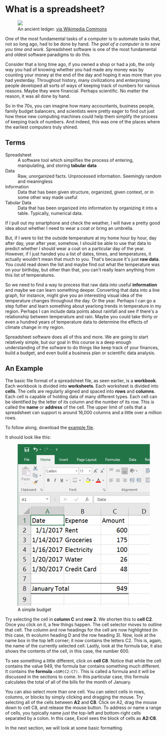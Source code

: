 # What is a spreadsheet?

<figure>
<img src="https://upload.wikimedia.org/wikipedia/commons/4/49/Hauptbuch_Hochstetter_vor_1828.jpg" width="700px"/>
    <figcaption>An ancient ledger. <a href="https://commons.wikimedia.org/wiki/File%3AHauptbuch_Hochstetter_vor_1828.jpg">via Wikimedia Commons</a></figcaption>
</figure>

One of the most fundamental tasks of a computer is to automate tasks that, not so long ago, had to be done by hand. _The goal of a computer is to save you time and work_. Spreadsheet software is one of the most fundamental and oldest software paradigms to do this.

Consider that a long time ago, if you owned a shop or had a job, the only way you had of knowing whether you had made any money was by counting your money at the end of the day and hoping it was more than you had yesterday. Throughout history, many civilizations and enterprising people developed all sorts of ways of keeping track of numbers for various reasons. Maybe they were financial. Perhaps scientific. No matter the reason, it was all done by hand.

So in the 70s, you can imagine how many accountants, business people, family budget balancers, and scientists were pretty eager to find out just how these new computing machines could help them simplify the process of keeping track of numbers. And indeed, this was one of the places where the earliest computers truly shined.

## Terms

<dl>
    <dt>Spreadsheet</dt>
    <dd>A software tool which simplifies the process of entering, manipulating, and storing <strong>tabular data</strong></dd>
    <dt>Data</dt>
    <dd>Raw, unorganized facts. Unprocessed information. Seemingly random and meaningless</dd>
    <dt>Information</dt>
    <dd>Data that has been given structure, organized, given context, or in some other way made useful</dd>
    <dt>Tabular Data</dt>
    <dd>Data that has been organized into information by organizing it into a table. Typically, numerical data.</dd>
</dl>

If I pull out my smartphone and check the weather, I will have a pretty good idea about whether I need to wear a coat or bring an umbrella. 

But, if I were to list the outside temperature at my home hour by hour, day after day, year after year, somehow, I should be able to use that data to predict whether I should wear a coat on a particular day of the year. However, if I just handed you a list of dates, times, and temperatures, it actually wouldn't mean that much to you. That's because it's just <strong>raw data</strong>. You could read down the list and maybe find out what the temperature was on your birthday, but other than that, you can't really learn anything from this list of temperatures.

So we need to find a way to process that raw data into useful <strong>information</strong> and maybe we can learn something deeper. Converting that data into a line graph, for instance, might give you an interesting visual idea of the temperature changes throughout the day. Or the year. Perhaps I can go a step futher and learn something about yearlong trends in temperature in my region. Perhaps I can include data points about rainfall and see if there's a relationship between temperature and rain. Maybe you could take thirty or even a hundred years of temperature data to determine the effects of climate change in my region.

Spreadsheet software does all of this and more. We are going to start relatively simple, but our goal in this course is a deep enough understanding of the sofware to do things like keep track of your finances, build a budget, and even build a business plan or scientific data analysis.

## An Example

The basic file format of a spreadsheet file, as seen earlier, is a **workbook**. Each workbook is divided into **worksheets**. Each worksheet is divided into **cells**. The cells are regularly aligned and spaced into **rows** and **columns**. Each cell is capable of holding data of many different types.  Each cell can be identified by the letter of its column and the number of its row. This is called the **name** or **address** of the cell. The upper limit of cells that a spreadsheet can support is around 16,000 columns and a little over a million rows.

To follow along, download the <a href="http://erickuha.com/primer/excel_resources/example1.xlsx">example file</a>.

It should look like this:

<figure>
    <img src="images/theory/1.png" alt="Example budget">
    <figcaption>A simple budget</figcaption>
</figure>

Try selecting the cell in **column C** and **row 2**. We shorten this to **cell C2**. Once you click on it, a few things happen. The cell selector moves to outline that cell. The column and row headings for the cell are now highlighted (in this case, th ecolumn heading D and the row heading 3). Now, look at the name box in the top left corner; it now contains the letters C2. This is, again, the name of the currently selected cell. Lastly, look at the formula bar, it also shows the contents of the cell, in this case, the number 600.

To see something a little different, click on **cell C8**. Notice that while the cell contains the value 949, the formula bar contains something much different. It contains the **formula** `=SUM(C2:C7)`. This is called a formula and it will be discussed in the sections to come. In this particular case, this formula calculates the total of all of the bills for the month of January.

You can also select more than one cell. You can select cells in rows, columns, or blocks by simply clicking and dragging the mouse. Try selecting all of the cells between **A2** and **C8**. Click on A2, drag the mouse down to cell C8, and release the mouse button. To address or name a range of cells, you typically name just the top-left and bottom-right cells separated by a colon. In this case, Excel sees the block of cells as **A2:C8**.

In the next section, we will look at some basic formatting.
